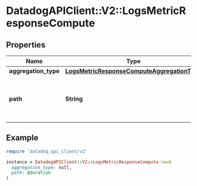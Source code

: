 # DatadogAPIClient::V2::LogsMetricResponseCompute

## Properties

| Name                 | Type                                                                                        | Description                                                                                                                       | Notes      |
| -------------------- | ------------------------------------------------------------------------------------------- | --------------------------------------------------------------------------------------------------------------------------------- | ---------- |
| **aggregation_type** | [**LogsMetricResponseComputeAggregationType**](LogsMetricResponseComputeAggregationType.md) |                                                                                                                                   | [optional] |
| **path**             | **String**                                                                                  | The path to the value the log-based metric will aggregate on (only used if the aggregation type is a \&quot;distribution\&quot;). | [optional] |

## Example

```ruby
require 'datadog_api_client/v2'

instance = DatadogAPIClient::V2::LogsMetricResponseCompute.new(
  aggregation_type: null,
  path: @duration
)
```
